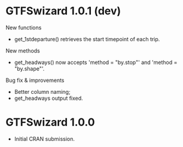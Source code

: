 # GTFSwizard 1.0.1 (dev)
New functions
  - get_1stdeparture() retrieves the start timepoint of each trip.
 
New methods
  - get_headways() now accepts 'method = "by.stop"' and 'method = "by.shape"'.
  
Bug fix & improvements
  - Better column naming;
  - get_headways output fixed.

# GTFSwizard 1.0.0

* Initial CRAN submission.
